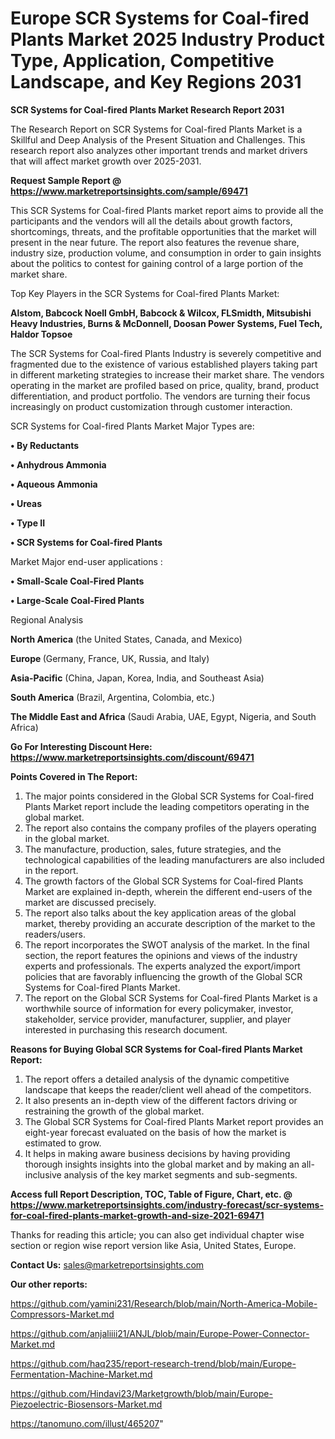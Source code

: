 # Europe SCR Systems for Coal-fired Plants Market 2025 Industry Product Type, Application, Competitive Landscape, and Key Regions 2031

<strong>SCR Systems for Coal-fired Plants Market Research Report 2031</strong>

The Research Report on SCR Systems for Coal-fired Plants Market is a Skillful and Deep Analysis of the Present Situation and Challenges. This research report also analyzes other important trends and market drivers that will affect market growth over 2025-2031.

<strong>Request Sample Report @ <a href=https://www.marketreportsinsights.com/sample/69471>https://www.marketreportsinsights.com/sample/69471</a></strong>

This SCR Systems for Coal-fired Plants market report aims to provide all the participants and the vendors will all the details about growth factors, shortcomings, threats, and the profitable opportunities that the market will present in the near future. The report also features the revenue share, industry size, production volume, and consumption in order to gain insights about the politics to contest for gaining control of a large portion of the market share.

Top Key Players in the SCR Systems for Coal-fired Plants Market:

<strong>Alstom, Babcock Noell GmbH, Babcock & Wilcox, FLSmidth, Mitsubishi Heavy Industries, Burns & McDonnell, Doosan Power Systems, Fuel Tech, Haldor Topsoe</strong>

The SCR Systems for Coal-fired Plants Industry is severely competitive and fragmented due to the existence of various established players taking part in different marketing strategies to increase their market share. The vendors operating in the market are profiled based on price, quality, brand, product differentiation, and product portfolio. The vendors are turning their focus increasingly on product customization through customer interaction.

SCR Systems for Coal-fired Plants Market Major Types are:

<strong>• By Reductants

• Anhydrous Ammonia

• Aqueous Ammonia

• Ureas

• Type II

• SCR Systems for Coal-fired Plants</strong>

Market Major end-user applications :

<strong>• Small-Scale Coal-Fired Plants

• Large-Scale Coal-Fired Plants</strong>

Regional Analysis

</u><strong><b>North America</b></strong> (the United States, Canada, and Mexico)

<strong><b>Europe </b></strong>(Germany, France, UK, Russia, and Italy)

<strong><b>Asia-Pacific</b></strong> (China, Japan, Korea, India, and Southeast Asia)

<strong><b>South America</b></strong> (Brazil, Argentina, Colombia, etc.)

<strong><b>The Middle East and Africa</b></strong> (Saudi Arabia, UAE, Egypt, Nigeria, and South Africa)

<strong>Go For Interesting Discount Here: <a href=https://www.marketreportsinsights.com/discount/69471>https://www.marketreportsinsights.com/discount/69471</a></strong>

<strong>Points Covered in The Report:</strong>
<ol>
  <li>The major points considered in the Global SCR Systems for Coal-fired Plants Market report include the leading competitors operating in the global market.</li>
  <li>The report also contains the company profiles of the players operating in the global market.</li>
  <li>The manufacture, production, sales, future strategies, and the technological capabilities of the leading manufacturers are also included in the report.</li>
  <li>The growth factors of the Global SCR Systems for Coal-fired Plants Market are explained in-depth, wherein the different end-users of the market are discussed precisely.</li>
  <li>The report also talks about the key application areas of the global market, thereby providing an accurate description of the market to the readers/users.</li>
  <li>The report incorporates the SWOT analysis of the market. In the final section, the report features the opinions and views of the industry experts and professionals. The experts analyzed the export/import policies that are favorably influencing the growth of the Global SCR Systems for Coal-fired Plants Market.</li>
  <li>The report on the Global SCR Systems for Coal-fired Plants Market is a worthwhile source of information for every policymaker, investor, stakeholder, service provider, manufacturer, supplier, and player interested in purchasing this research document.</li>
</ol>
<strong>Reasons for Buying Global SCR Systems for Coal-fired Plants Market Report:</strong>

<ol>
  <li>The report offers a detailed analysis of the dynamic competitive landscape that keeps the reader/client well ahead of the competitors.</li>
  <li>It also presents an in-depth view of the different factors driving or restraining the growth of the global market.</li>
  <li>The Global SCR Systems for Coal-fired Plants Market report provides an eight-year forecast evaluated on the basis of how the market is estimated to grow.</li>
  <li>It helps in making aware business decisions by having providing thorough insights insights into the global market and by making an all-inclusive analysis of the key market segments and sub-segments.</li>
</ol>
<strong>Access full Report Description, TOC, Table of Figure, Chart, etc. @ <a href=https://www.marketreportsinsights.com/industry-forecast/scr-systems-for-coal-fired-plants-market-growth-and-size-2021-69471>https://www.marketreportsinsights.com/industry-forecast/scr-systems-for-coal-fired-plants-market-growth-and-size-2021-69471</a></strong>


Thanks for reading this article; you can also get individual chapter wise section or region wise report version like Asia, United States, Europe.

<strong>Contact Us:</strong>
sales@marketreportsinsights.com

<strong>Our other reports:</strong>

<a href=https://github.com/yamini231/Research/blob/main/North-America-Mobile-Compressors-Market.md>https://github.com/yamini231/Research/blob/main/North-America-Mobile-Compressors-Market.md</a>

<a href=https://github.com/anjaliiii21/ANJL/blob/main/Europe-Power-Connector-Market.md>https://github.com/anjaliiii21/ANJL/blob/main/Europe-Power-Connector-Market.md</a>

<a href=https://github.com/haq235/report-research-trend/blob/main/Europe-Fermentation-Machine-Market.md>https://github.com/haq235/report-research-trend/blob/main/Europe-Fermentation-Machine-Market.md</a>

<a href=https://github.com/Hindavi23/Marketgrowth/blob/main/Europe-Piezoelectric-Biosensors-Market.md>https://github.com/Hindavi23/Marketgrowth/blob/main/Europe-Piezoelectric-Biosensors-Market.md</a>

<a href=https://tanomuno.com/illust/465207>https://tanomuno.com/illust/465207</a>"
